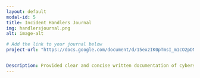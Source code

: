 ```yaml
---
layout: default
modal-id: 5
title: Incident Handlers Journal
img: handlersjournal.png
alt: image-alt

# Add the link to your journal below
project-url: "https://docs.google.com/document/d/15exzIK0pTmsI_m1cO2pDNsinc_oRMKfEu1Ywna3eBh0/edit?usp=sharing"


Description: Provided clear and concise written documentation of cybersecurity events, including detailed event descriptions, tools used, and lessons learned throughout the process.
---
```

